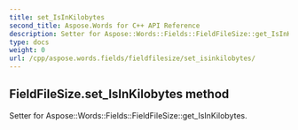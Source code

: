 ```yaml
---
title: set_IsInKilobytes
second_title: Aspose.Words for C++ API Reference
description: Setter for Aspose::Words::Fields::FieldFileSize::get_IsInKilobytes. 
type: docs
weight: 0
url: /cpp/aspose.words.fields/fieldfilesize/set_isinkilobytes/
---
```

## FieldFileSize.set_IsInKilobytes method


Setter for Aspose::Words::Fields::FieldFileSize::get_IsInKilobytes. 

